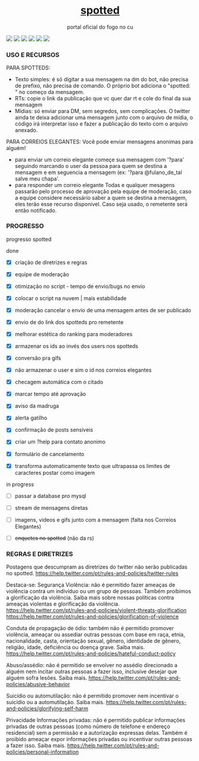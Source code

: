 <html lang="pt">

<head>
    <meta charset="UTF-8">
    <meta name="viewport" content="width=device-width, initial-scale=1">
</head>
<h1 align="center"><a href="https://twitter.com/Spotted_do_tt">spotted</a></h1>
<p align="center">portal oficial do fogo no cu</p>

[![](https://img.shields.io/discord/794297088246153246?color=7289da&label=Discord&logo=Discord&style=for-the-badge)](https://discord.gg/fHaMSAKsg7)
[![](https://img.shields.io/github/license/apatacadof/spotted?logo=&style=for-the-badge)](https://raw.githubusercontent.com/apatacadof/spotted/7a1142bd2d2aef7e32b69a8038080377b415d953/LICENSE)
[![](https://img.shields.io/static/v1?label=pyhon&message=3.9&logo=python&color=informational&style=for-the-badge)](https://www.python.org/)
[![](https://img.shields.io/uptimerobot/status/m786806468-a734c9b76f9e14caac6270ec?label=bot%20status&style=for-the-badge)](https://stats.uptimerobot.com/Jz1lpT8VRn)
[![](https://img.shields.io/uptimerobot/ratio/7/m786806468-a734c9b76f9e14caac6270ec?label=uptime%20last%207%20days&style=for-the-badge)](https://stats.uptimerobot.com/Jz1lpT8VRn)
[![](https://img.shields.io/uptimerobot/ratio/m786806468-a734c9b76f9e14caac6270ec?label=uptime%20last%2030%20days&style=for-the-badge)](https://stats.uptimerobot.com/Jz1lpT8VRn)

### USO E RECURSOS
PARA SPOTTEDS:
- Texto simples: é só digitar a sua mensagem na dm do bot, não precisa de prefixo, não precisa de comando. O próprio bot adiciona o "spotted: " no começo da mensagem.
- RTs: copie o link da publicação que vc quer dar rt e cole do final da sua mensagem
- Mídias: só enviar para DM, sem segredos, sem complicações. O twitter ainda te deixa adicionar uma mensagem junto com o arquivo de mídia, o código irá interpretar isso e fazer a publicação do texto com o arquivo anexado.
    
PARA CORREIOS ELEGANTES:
Você pode enviar mensagens anonimas para alguém!
- para enviar um correio elegante começe sua mensagem com '?para' seguindo marcando o user da pessoa para quem se destina a mensagem e em seguencia a mensagem (ex: '?para @fulano_de_tal salve meu chapa'.
- para responder um correio elegante 
    Todas e qualquer mesagens passarão pelo processo de aprovação pela equipe de moderação, caso a equipe considere necessário saber a quem se destina a mensagem, eles terão esse recurso disponivel. Caso seja usado, o remetente será então notificado.

    
### PROGRESSO
progresso spotted

done
- [x] criação de diretrizes e regras
- [x] equipe de moderação
- [x] otimização no script - tempo de envio/bugs no envio
- [x] colocar o script na nuvem | mais estabilidade
- [x] moderação cancelar o envio de uma mensagem antes de ser publicado
- [x] envio de do link dos spotteds pro remetente
- [x] melhorar estética do ranking para moderadores
- [x] armazenar os ids ao invés dos users nos spotteds
- [x] conversão pra gifs
- [x] não armazenar o user e sim o id nos correios elegantes
- [x] checagem automática com o citado
- [x] marcar tempo até aprovação
- [x] aviso da madruga
- [x] alerta gatilho
- [x] confirmação de posts sensíveis
- [x] criar um ?help para contato anonimo
- [x] formulário de cancelamento
- [x] transforma automaticamente texto que ultrapassa os limites de caracteres postar como imagem


in progress
- [ ] passar a database pro mysql
- [ ] stream de mensagens diretas
- [ ] imagens, videos e gifs junto com a mensagem (falta nos Correios Elegantes)
- [ ] ~~enquetes no spotted~~ (não da rs)
    
    
### REGRAS E DIRETRIZES
Postagens que descumpram as diretrizes do twitter não serão publicadas no spotted. https://help.twitter.com/pt/rules-and-policies/twitter-rules

Destaca-se:
Segurança
Violência: não é permitido fazer ameaças de violência contra um indivíduo ou um grupo de pessoas. Também proibimos a glorificação da violência. Saiba mais sobre nossas políticas contra ameaças violentas e glorificação da violência. 
https://help.twitter.com/pt/rules-and-policies/violent-threats-glorification
https://help.twitter.com/pt/rules-and-policies/glorification-of-violence

Conduta de propagação de ódio: também não é permitido promover violência, ameaçar ou assediar outras pessoas com base em raça, etnia, nacionalidade, casta, orientação sexual, gênero, identidade de gênero, religião, idade, deficiência ou doença grave. Saiba mais. 
https://help.twitter.com/pt/rules-and-policies/hateful-conduct-policy

Abuso/assédio: não é permitido se envolver no assédio direcionado a alguém nem incitar outras pessoas a fazer isso, inclusive desejar que alguém sofra lesões. Saiba mais.
https://help.twitter.com/pt/rules-and-policies/abusive-behavior

Suicídio ou automutilação: não é permitido promover nem incentivar o suicídio ou a automutilação. Saiba mais.
https://help.twitter.com/pt/rules-and-policies/glorifying-self-harm

Privacidade
Informações privadas: não é permitido publicar informações privadas de outras pessoas (como número de telefone e endereço residencial) sem a permissão e a autorização expressas delas. Também é proibido ameaçar expor informações privadas ou incentivar outras pessoas a fazer isso. Saiba mais.
https://help.twitter.com/pt/rules-and-policies/personal-information

